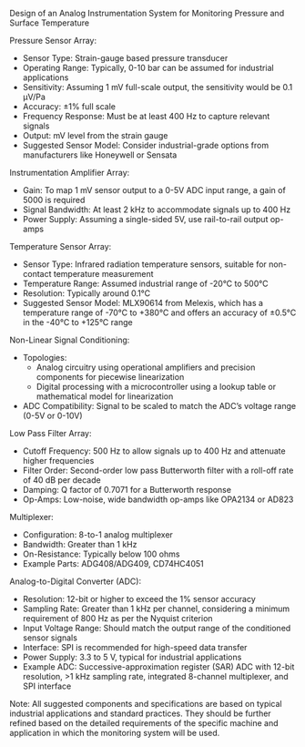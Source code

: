 Design of an Analog Instrumentation System for Monitoring Pressure and Surface Temperature

Pressure Sensor Array:
- Sensor Type: Strain-gauge based pressure transducer
- Operating Range: Typically, 0-10 bar can be assumed for industrial applications
- Sensitivity: Assuming 1 mV full-scale output, the sensitivity would be 0.1 µV/Pa
- Accuracy: ±1% full scale
- Frequency Response: Must be at least 400 Hz to capture relevant signals
- Output: mV level from the strain gauge
- Suggested Sensor Model: Consider industrial-grade options from manufacturers like Honeywell or Sensata

Instrumentation Amplifier Array:
- Gain: To map 1 mV sensor output to a 0-5V ADC input range, a gain of 5000 is required
- Signal Bandwidth: At least 2 kHz to accommodate signals up to 400 Hz
- Power Supply: Assuming a single-sided 5V, use rail-to-rail output op-amps

Temperature Sensor Array:
- Sensor Type: Infrared radiation temperature sensors, suitable for non-contact temperature measurement
- Temperature Range: Assumed industrial range of -20°C to 500°C
- Resolution: Typically around 0.1°C
- Suggested Sensor Model: MLX90614 from Melexis, which has a temperature range of -70°C to +380°C and offers an accuracy of ±0.5°C in the -40°C to +125°C range

Non-Linear Signal Conditioning:
- Topologies:
  - Analog circuitry using operational amplifiers and precision components for piecewise linearization
  - Digital processing with a microcontroller using a lookup table or mathematical model for linearization
- ADC Compatibility: Signal to be scaled to match the ADC’s voltage range (0-5V or 0-10V)

Low Pass Filter Array:
- Cutoff Frequency: 500 Hz to allow signals up to 400 Hz and attenuate higher frequencies
- Filter Order: Second-order low pass Butterworth filter with a roll-off rate of 40 dB per decade
- Damping: Q factor of 0.7071 for a Butterworth response
- Op-Amps: Low-noise, wide bandwidth op-amps like OPA2134 or AD823

Multiplexer:
- Configuration: 8-to-1 analog multiplexer
- Bandwidth: Greater than 1 kHz
- On-Resistance: Typically below 100 ohms
- Example Parts: ADG408/ADG409, CD74HC4051

Analog-to-Digital Converter (ADC):
- Resolution: 12-bit or higher to exceed the 1% sensor accuracy
- Sampling Rate: Greater than 1 kHz per channel, considering a minimum requirement of 800 Hz as per the Nyquist criterion
- Input Voltage Range: Should match the output range of the conditioned sensor signals
- Interface: SPI is recommended for high-speed data transfer
- Power Supply: 3.3 to 5 V, typical for industrial applications
- Example ADC: Successive-approximation register (SAR) ADC with 12-bit resolution, >1 kHz sampling rate, integrated 8-channel multiplexer, and SPI interface

Note: All suggested components and specifications are based on typical industrial applications and standard practices. They should be further refined based on the detailed requirements of the specific machine and application in which the monitoring system will be used.